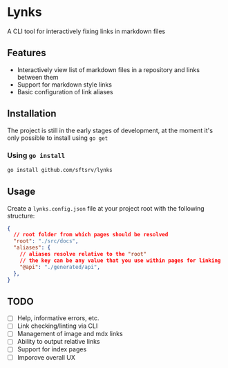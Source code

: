 # Lynks

A CLI tool for interactively fixing links in markdown files

## Features

- Interactively view list of markdown files in a repository and links between them
- Support for markdown style links
- Basic configuration of link aliases

## Installation

The project is still in the early stages of development, at the moment it's only possible to install using `go get`

### Using `go install`

```sh
go install github.com/sftsrv/lynks
```

## Usage

Create a `lynks.config.json` file at your project root with the following structure:

```json
{
  // root folder from which pages should be resolved
  "root": "./src/docs",
  "aliases": {
    // aliases resolve relative to the "root"
    // the key can be any value that you use within pages for linking
    "@api": "./generated/api",
  }, 
}
```

## TODO

- [ ] Help, informative errors, etc.
- [ ] Link checking/linting via CLI
- [ ] Management of image and mdx links
- [ ] Ability to output relative links
- [ ] Support for index pages
- [ ] Imporove overall UX
